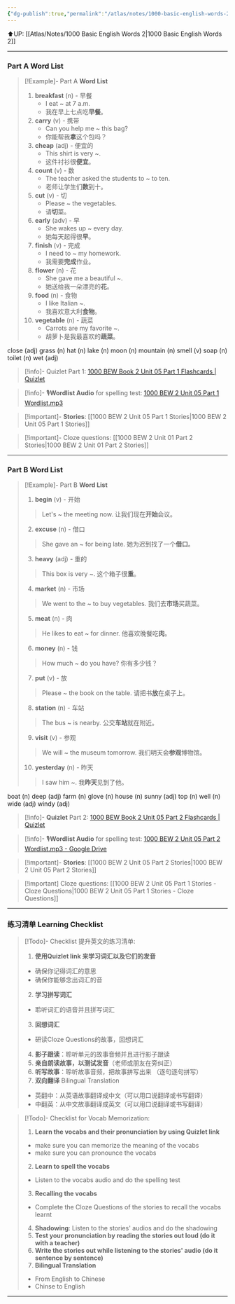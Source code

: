 ```yaml
---
{"dg-publish":true,"permalink":"/atlas/notes/1000-basic-english-words-2-unit-05/"}
---
```


⬆️UP: [[Atlas/Notes/1000 Basic English Words 2\|1000 Basic English Words 2]]

---
### Part A Word List

> [!Example]- Part A **Word List**
> 1. **breakfast** (n) - 早餐
>     - I eat ~ at 7 a.m.  
>     - 我在早上七点吃**早餐**。    
> 2. **carry** (v) - 携带
 >    - Can you help me ~ this bag?
>     - 你能帮我**拿**这个包吗？    
> 3. **cheap** (adj) - 便宜的
>     - This shirt is very ~.    
>     - 这件衬衫很**便宜**。
> 4. **count** (v) - 数
>     - The teacher asked the students to ~ to ten.
>     - 老师让学生们**数**到十。
> 5.  **cut** (v) - 切
>     - Please ~ the vegetables.
>     - 请**切**菜。    
> 6. **early** (adv) - 早
>     - She wakes up ~ every day.  
>     - 她每天起得很**早**。
> 7. **finish** (v) - 完成
>     - I need to ~ my homework.
>     - 我需要**完成**作业。
> 8. **flower** (n) - 花
>     - She gave me a beautiful ~.
>     - 她送给我一朵漂亮的**花**。
> 9. **food** (n) - 食物
>     - I like Italian ~.
>     - 我喜欢意大利**食物**。
> 10. **vegetable** (n) - 蔬菜
>     - Carrots are my favorite ~.
>     - 胡萝卜是我最喜欢的**蔬菜**。

close (adj)
grass (n)
hat (n)
lake (n)
moon (n)
mountain (n)
smell (v)
soap (n)
toilet (n)
wet (adj)

> [!info]- Quizlet Part 1: [1000 BEW Book 2 Unit 05 Part 1 Flashcards | Quizlet]()

> [!info]- 🎙️**Wordlist Audio** for spelling test: [1000 BEW 2 Unit 05 Part 1 Wordlist.mp3]()

> [!important]- **Stories**: [[1000 BEW 2 Unit 05 Part 1 Stories\|1000 BEW 2 Unit 05 Part 1 Stories]]

> [!important]- Cloze questions: [[1000 BEW 2 Unit 01 Part 2 Stories\|1000 BEW 2 Unit 01 Part 2 Stories]]

 ---
### Part B Word List


> [!Example]- Part B **Word List**
> 1. **begin** (v) - 开始
 >   > Let's ~ the meeting now. 
 >   > 让我们现在**开始**会议。
>  2. **excuse** (n) - 借口
 >   > She gave an ~ for being late. 
 >   > 她为迟到找了一个**借口**。
>   3. **heavy** (adj) - 重的
>    > This box is very ~. 
>    > 这个箱子很**重**。
>4. **market** (n) - 市场
 >   > We went to the ~ to buy vegetables. 
 >   > 我们去**市场**买蔬菜。
>5. **meat** (n) - 肉
 >   > He likes to eat ~ for dinner. 
 >   > 他喜欢晚餐吃**肉**。
>6. **money** (n) - 钱
 >   > How much ~ do you have? 
 >   > 你有多少钱？
 >  7. **put** (v) - 放
 >   > Please ~ the book on the table. 
 >   > 请把书**放**在桌子上。
 >   8. **station** (n) - 车站
 >   > The bus ~ is nearby. 
 >   >公交**车站**就在附近。
 >   9. **visit** (v) - 参观
 >   > We will ~ the museum tomorrow.
 >   >  我们明天会**参观**博物馆。
 >   10. **yesterday** (n) - 昨天
 >   >   I saw him ~. 
 >   >   我**昨天**见到了他。

boat (n)
deep (adj)
farm (n)
glove (n)
house (n)
sunny (adj)
top (n)
well (n)
wide (adj)
windy (adj)

> [!info]- **Quizlet** Part 2: [1000 BEW Book 2 Unit 05 Part 2 Flashcards | Quizlet]()

> [!info]- 🎙️**Wordlist Audio** for spelling test: [1000 BEW 2 Unit 05 Part 2 Wordlist.mp3 - Google Drive]()

> [!important]- **Stories**: [[1000 BEW 2 Unit 05 Part 2 Stories\|1000 BEW 2 Unit 05 Part 2 Stories]]

> [!important] Cloze questions: [[1000 BEW 2 Unit 05 Part 1 Stories - Cloze Questions\|1000 BEW 2 Unit 05 Part 1 Stories - Cloze Questions]]

---
### 练习清单 Learning Checklist

> [!Todo]- Checklist 提升英文的练习清单:
> 1. **使用Quizlet link 来学习词汇以及它们的发音** 
>	- 确保你记得词汇的意思 
>	- 确保你能够念出词汇的音 
> 2. **学习拼写词汇** 
>	- 聆听词汇的语音并且拼写词汇 
> 3. **回想词汇**
>	- 研读Cloze Questions的故事，回想词汇 
> 4. **影子跟读**：聆听单元的故事音频并且进行影子跟读 
> 5. **亲自朗读故事，以测试发音**（老师或朋友在旁纠正）
> 6. **听写故事**：聆听故事音频，把故事拼写出来 （逐句逐句拼写）
> 7. **双向翻译** Bilingual Translation 
>	- 英翻中：从英语故事翻译成中文（可以用口说翻译或书写翻译）
>	- 中翻英：从中文故事翻译成英文（可以用口说翻译或书写翻译）

> [!Todo]- Checklist for Vocab Memorization:
> 
> 1. **Learn the vocabs and their pronunciation by using Quizlet link**
>	- make sure you can memorize the meaning of the vocabs
>	- make sure you can pronounce the vocabs
> 2. **Learn to spell the vocabs**
>	- Listen to the vocabs audio and do the spelling test
> 3. **Recalling the vocabs**
>	- Complete the Cloze Questions of the stories to recall the vocabs learnt
> 4. **Shadowing**: Listen to the stories' audios and do the shadowing
> 5. **Test your pronunciation by reading the stories out loud (do it with a teacher)**
> 6. **Write the stories out while listening to the stories' audio (do it sentence by sentence)**
> 7. **Bilingual Translation** 
> 	- From English to Chinese
> 	- Chinse to English

---
